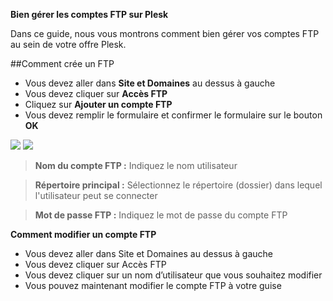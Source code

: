 **Bien gérer les comptes FTP sur Plesk**

Dans ce guide, nous vous montrons comment bien gérer vos comptes FTP au sein de votre offre Plesk.

##Comment crée un FTP
- Vous devez aller dans **Site et Domaines** au dessus à gauche 
- Vous devez cliquer sur **Accès FTP**
- Cliquez sur **Ajouter un compte FTP**
- Vous devez remplir le formulaire et confirmer le formulaire sur le bouton **OK**

![](https://gblobscdn.gitbook.com/assets%2F-MD7IL6lJMQPqWCnSSXr%2F-ME93JEEeeWOHE5lMuZI%2F-ME93MjEA_QVRMVvtkjv%2F1-ftpcreation.PNG?alt=media&token=3ca0479f-bb6d-4a1f-adc9-d987abe5ca2a)
![](https://gblobscdn.gitbook.com/assets%2F-MD7IL6lJMQPqWCnSSXr%2F-ME93Y3UWzY6V5rTFHhO%2F-ME93a-zgd847fkQ74Et%2F2-ftpcreation.PNG?alt=media&token=d27a74da-bcd2-42bd-b285-d8b1a2d90393)

> **Nom du compte FTP :** Indiquez le nom utilisateur

> **Répertoire principal :** Sélectionnez le répertoire (dossier) dans lequel l'utilisateur peut se connecter

> **Mot de passe FTP :** Indiquez le mot de passe du compte FTP 


**Comment modifier un compte FTP**

- Vous devez aller dans Site et Domaines au dessus à gauche
- Vous devez cliquer sur Accès FTP
- Vous devez cliquer sur un nom d’utilisateur que vous souhaitez modifier
- Vous pouvez maintenant modifier le compte FTP à votre guise    

